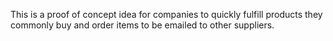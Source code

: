 This is a proof of concept idea for companies to quickly fulfill products they commonly buy and order items to be emailed to other suppliers.


